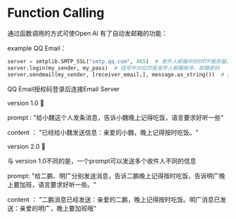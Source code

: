 # Function Calling

通过函数调用的方式可使Open AI 有了自动发邮箱的功能：

example QQ Email：

```python
server = smtplib.SMTP_SSL("smtp.qq.com", 465)  # 发件人邮箱中的SMTP服务器，端口是465
server.login(my_sender, my_pass)  # 括号中对应的是发件人邮箱账号、邮箱密码
server.sendmail(my_sender, [receiver_email,], message.as_string())  # 括号中对应的是发件人邮箱账号、收件人邮箱账号、发送邮件
```
QQ Email授权码登录后连接Email Server

version 1.0 🔺

prompt : "给小魏这个人发条消息，告诉小魏晚上记得吃饭，语言要求好听一些"

content ： "已经给小魏发送信息：亲爱的小魏，晚上记得按时吃饭。"



version 2.0 🔺

与 version 1.0不同的是，一个prompt可以发送多个收件人不同的信息

prompt: "给二鹏、明广分别发送消息，告诉二鹏晚上记得按时吃饭，告诉明广晚上要加班，语言要求好听一些。"

content ： "二鹏消息已经发送：亲爱的二鹏，晚上记得按时吃饭。明广消息已发送：亲爱的明广，晚上要加班哦"

